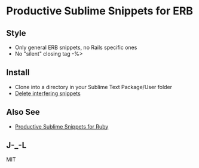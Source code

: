# Productive Sublime Snippets for ERB

## Style

- Only general ERB snippets, no Rails specific ones
- No "silent" closing tag -%>

## Install

- Clone into a directory in your Sublime Text Package/User folder
- [Delete interfering snippets](https://www.sublimetext.com/forum/viewtopic.php?f=3&t=2679)

## Also See

- [Productive Sublime Snippets for Ruby](https://github.com/janlelis/productive-sublime-snippets-ruby)

## J-_-L

MIT
